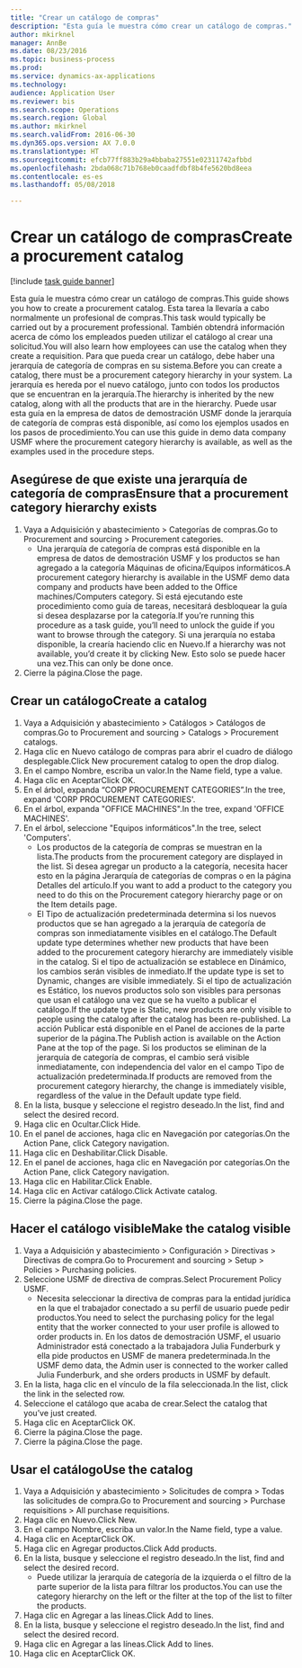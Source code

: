 ```yaml
--- 
title: "Crear un catálogo de compras"
description: "Esta guía le muestra cómo crear un catálogo de compras."
author: mkirknel
manager: AnnBe
ms.date: 08/23/2016
ms.topic: business-process
ms.prod: 
ms.service: dynamics-ax-applications
ms.technology: 
audience: Application User
ms.reviewer: bis
ms.search.scope: Operations
ms.search.region: Global
ms.author: mkirknel
ms.search.validFrom: 2016-06-30
ms.dyn365.ops.version: AX 7.0.0
ms.translationtype: HT
ms.sourcegitcommit: efcb77ff883b29a4bbaba27551e02311742afbbd
ms.openlocfilehash: 2bda068c71b768eb0caadfdbf8b4fe5620bd8eea
ms.contentlocale: es-es
ms.lasthandoff: 05/08/2018

---
```

# <a name="create-a-procurement-catalog"></a><span data-ttu-id="96a8f-103">Crear un catálogo de compras</span><span class="sxs-lookup"><span data-stu-id="96a8f-103">Create a procurement catalog</span></span>

[!include [task guide banner](../../includes/task-guide-banner.md)]

<span data-ttu-id="96a8f-104">Esta guía le muestra cómo crear un catálogo de compras.</span><span class="sxs-lookup"><span data-stu-id="96a8f-104">This guide shows you how to create a procurement catalog.</span></span> <span data-ttu-id="96a8f-105">Esta tarea la llevaría a cabo normalmente un profesional de compras.</span><span class="sxs-lookup"><span data-stu-id="96a8f-105">This task would typically be carried out by a procurement professional.</span></span> <span data-ttu-id="96a8f-106">También obtendrá información acerca de cómo los empleados pueden utilizar el catálogo al crear una solicitud.</span><span class="sxs-lookup"><span data-stu-id="96a8f-106">You will also learn how employees can use the catalog when they create a requisition.</span></span> <span data-ttu-id="96a8f-107">Para que pueda crear un catálogo, debe haber una jerarquía de categoría de compras en su sistema.</span><span class="sxs-lookup"><span data-stu-id="96a8f-107">Before you can create a catalog, there must be a procurement category hierarchy in your system.</span></span> <span data-ttu-id="96a8f-108">La jerarquía es hereda por el nuevo catálogo, junto con todos los productos que se encuentran en la jerarquía.</span><span class="sxs-lookup"><span data-stu-id="96a8f-108">The hierarchy is inherited by the new catalog, along with all the products that are in the hierarchy.</span></span> <span data-ttu-id="96a8f-109">Puede usar esta guía en la empresa de datos de demostración USMF donde la jerarquía de categoría de compras está disponible, así como los ejemplos usados en los pasos de procedimiento.</span><span class="sxs-lookup"><span data-stu-id="96a8f-109">You can use this guide in demo data company USMF where the procurement category hierarchy is available, as well as the examples used in the procedure steps.</span></span>


## <a name="ensure-that-a-procurement-category-hierarchy-exists"></a><span data-ttu-id="96a8f-110">Asegúrese de que existe una jerarquía de categoría de compras</span><span class="sxs-lookup"><span data-stu-id="96a8f-110">Ensure that a procurement category hierarchy exists</span></span>
1. <span data-ttu-id="96a8f-111">Vaya a Adquisición y abastecimiento > Categorías de compras.</span><span class="sxs-lookup"><span data-stu-id="96a8f-111">Go to Procurement and sourcing > Procurement categories.</span></span>
    * <span data-ttu-id="96a8f-112">Una jerarquía de categoría de compras está disponible en la empresa de datos de demostración USMF y los productos se han agregado a la categoría Máquinas de oficina/Equipos informáticos.</span><span class="sxs-lookup"><span data-stu-id="96a8f-112">A procurement category hierarchy is available in the USMF demo data company and products have been added to the Office machines/Computers category.</span></span> <span data-ttu-id="96a8f-113">Si está ejecutando este procedimiento como guía de tareas, necesitará desbloquear la guía si desea desplazarse por la categoría.</span><span class="sxs-lookup"><span data-stu-id="96a8f-113">If you’re running this procedure as a task guide, you’ll need to unlock the guide if you want to browse through the category.</span></span> <span data-ttu-id="96a8f-114">Si una jerarquía no estaba disponible, la crearía haciendo clic en Nuevo.</span><span class="sxs-lookup"><span data-stu-id="96a8f-114">If a hierarchy was not available, you’d create it by clicking New.</span></span> <span data-ttu-id="96a8f-115">Esto solo se puede hacer una vez.</span><span class="sxs-lookup"><span data-stu-id="96a8f-115">This can only be done once.</span></span>  
2. <span data-ttu-id="96a8f-116">Cierre la página.</span><span class="sxs-lookup"><span data-stu-id="96a8f-116">Close the page.</span></span>

## <a name="create-a-catalog"></a><span data-ttu-id="96a8f-117">Crear un catálogo</span><span class="sxs-lookup"><span data-stu-id="96a8f-117">Create a catalog</span></span>
1. <span data-ttu-id="96a8f-118">Vaya a Adquisición y abastecimiento > Catálogos > Catálogos de compras.</span><span class="sxs-lookup"><span data-stu-id="96a8f-118">Go to Procurement and sourcing > Catalogs > Procurement catalogs.</span></span>
2. <span data-ttu-id="96a8f-119">Haga clic en Nuevo catálogo de compras para abrir el cuadro de diálogo desplegable.</span><span class="sxs-lookup"><span data-stu-id="96a8f-119">Click New procurement catalog to open the drop dialog.</span></span>
3. <span data-ttu-id="96a8f-120">En el campo Nombre, escriba un valor.</span><span class="sxs-lookup"><span data-stu-id="96a8f-120">In the Name field, type a value.</span></span>
4. <span data-ttu-id="96a8f-121">Haga clic en Aceptar</span><span class="sxs-lookup"><span data-stu-id="96a8f-121">Click OK.</span></span>
5. <span data-ttu-id="96a8f-122">En el árbol, expanda “CORP PROCUREMENT CATEGORIES”.</span><span class="sxs-lookup"><span data-stu-id="96a8f-122">In the tree, expand 'CORP PROCUREMENT CATEGORIES'.</span></span>
6. <span data-ttu-id="96a8f-123">En el árbol, expanda "OFFICE MACHINES".</span><span class="sxs-lookup"><span data-stu-id="96a8f-123">In the tree, expand 'OFFICE MACHINES'.</span></span>
7. <span data-ttu-id="96a8f-124">En el árbol, seleccione "Equipos informáticos".</span><span class="sxs-lookup"><span data-stu-id="96a8f-124">In the tree, select 'Computers'.</span></span>
    * <span data-ttu-id="96a8f-125">Los productos de la categoría de compras se muestran en la lista.</span><span class="sxs-lookup"><span data-stu-id="96a8f-125">The products from the procurement category are displayed in the list.</span></span> <span data-ttu-id="96a8f-126">Si desea agregar un producto a la categoría, necesita hacer esto en la página Jerarquía de categorías de compras o en la página Detalles del artículo.</span><span class="sxs-lookup"><span data-stu-id="96a8f-126">If you want to add a product to the category you need to do this on the Procurement category hierarchy page or on the Item details page.</span></span>  
    * <span data-ttu-id="96a8f-127">El Tipo de actualización predeterminada determina si los nuevos productos que se han agregado a la jerarquía de categoría de compras son inmediatamente visibles en el catálogo.</span><span class="sxs-lookup"><span data-stu-id="96a8f-127">The Default update type determines whether new products that have been added to the procurement category hierarchy are immediately visible in the catalog.</span></span> <span data-ttu-id="96a8f-128">Si el tipo de actualización se establece en Dinámico, los cambios serán visibles de inmediato.</span><span class="sxs-lookup"><span data-stu-id="96a8f-128">If the update type is set to Dynamic, changes are visible immediately.</span></span> <span data-ttu-id="96a8f-129">Si el tipo de actualización es Estático, los nuevos productos solo son visibles para personas que usan el catálogo una vez que se ha vuelto a publicar el catálogo.</span><span class="sxs-lookup"><span data-stu-id="96a8f-129">If the update type is Static, new products are only visible to people using the catalog after the catalog has been re-published.</span></span> <span data-ttu-id="96a8f-130">La acción Publicar está disponible en el Panel de acciones de la parte superior de la página.</span><span class="sxs-lookup"><span data-stu-id="96a8f-130">The Publish action is available on the Action Pane at the top of the page.</span></span> <span data-ttu-id="96a8f-131">Si los productos se eliminan de la jerarquía de categoría de compras, el cambio será visible inmediatamente, con independencia del valor en el campo Tipo de actualización predeterminada.</span><span class="sxs-lookup"><span data-stu-id="96a8f-131">If products are removed from the procurement category hierarchy, the change is immediately visible, regardless of the value in the Default update type field.</span></span>  
8. <span data-ttu-id="96a8f-132">En la lista, busque y seleccione el registro deseado.</span><span class="sxs-lookup"><span data-stu-id="96a8f-132">In the list, find and select the desired record.</span></span>
9. <span data-ttu-id="96a8f-133">Haga clic en Ocultar.</span><span class="sxs-lookup"><span data-stu-id="96a8f-133">Click Hide.</span></span>
10. <span data-ttu-id="96a8f-134">En el panel de acciones, haga clic en Navegación por categorías.</span><span class="sxs-lookup"><span data-stu-id="96a8f-134">On the Action Pane, click Category navigation.</span></span>
11. <span data-ttu-id="96a8f-135">Haga clic en Deshabilitar.</span><span class="sxs-lookup"><span data-stu-id="96a8f-135">Click Disable.</span></span>
12. <span data-ttu-id="96a8f-136">En el panel de acciones, haga clic en Navegación por categorías.</span><span class="sxs-lookup"><span data-stu-id="96a8f-136">On the Action Pane, click Category navigation.</span></span>
13. <span data-ttu-id="96a8f-137">Haga clic en Habilitar.</span><span class="sxs-lookup"><span data-stu-id="96a8f-137">Click Enable.</span></span>
14. <span data-ttu-id="96a8f-138">Haga clic en Activar catálogo.</span><span class="sxs-lookup"><span data-stu-id="96a8f-138">Click Activate catalog.</span></span>
15. <span data-ttu-id="96a8f-139">Cierre la página.</span><span class="sxs-lookup"><span data-stu-id="96a8f-139">Close the page.</span></span>

## <a name="make-the-catalog-visible"></a><span data-ttu-id="96a8f-140">Hacer el catálogo visible</span><span class="sxs-lookup"><span data-stu-id="96a8f-140">Make the catalog visible</span></span>
1. <span data-ttu-id="96a8f-141">Vaya a Adquisición y abastecimiento > Configuración > Directivas > Directivas de compra.</span><span class="sxs-lookup"><span data-stu-id="96a8f-141">Go to Procurement and sourcing > Setup > Policies > Purchasing policies.</span></span>
2. <span data-ttu-id="96a8f-142">Seleccione USMF de directiva de compras.</span><span class="sxs-lookup"><span data-stu-id="96a8f-142">Select Procurement Policy USMF.</span></span>
    * <span data-ttu-id="96a8f-143">Necesita seleccionar la directiva de compras para la entidad jurídica en la que el trabajador conectado a su perfil de usuario puede pedir productos.</span><span class="sxs-lookup"><span data-stu-id="96a8f-143">You need to select the purchasing policy for the legal entity that the worker connected to your user profile is allowed to order products in.</span></span> <span data-ttu-id="96a8f-144">En los datos de demostración USMF, el usuario Administrador está conectado a la trabajadora Julia Funderburk y ella pide productos en USMF de manera predeterminada.</span><span class="sxs-lookup"><span data-stu-id="96a8f-144">In the USMF demo data, the Admin user is connected to the worker called Julia Funderburk, and she orders products in USMF by default.</span></span>  
3. <span data-ttu-id="96a8f-145">En la lista, haga clic en el vínculo de la fila seleccionada.</span><span class="sxs-lookup"><span data-stu-id="96a8f-145">In the list, click the link in the selected row.</span></span>
4. <span data-ttu-id="96a8f-146">Seleccione el catálogo que acaba de crear.</span><span class="sxs-lookup"><span data-stu-id="96a8f-146">Select the catalog that you’ve just created.</span></span>
5. <span data-ttu-id="96a8f-147">Haga clic en Aceptar</span><span class="sxs-lookup"><span data-stu-id="96a8f-147">Click OK.</span></span>
6. <span data-ttu-id="96a8f-148">Cierre la página.</span><span class="sxs-lookup"><span data-stu-id="96a8f-148">Close the page.</span></span>
7. <span data-ttu-id="96a8f-149">Cierre la página.</span><span class="sxs-lookup"><span data-stu-id="96a8f-149">Close the page.</span></span>

## <a name="use-the-catalog"></a><span data-ttu-id="96a8f-150">Usar el catálogo</span><span class="sxs-lookup"><span data-stu-id="96a8f-150">Use the catalog</span></span>
1. <span data-ttu-id="96a8f-151">Vaya a Adquisición y abastecimiento > Solicitudes de compra > Todas las solicitudes de compra.</span><span class="sxs-lookup"><span data-stu-id="96a8f-151">Go to Procurement and sourcing > Purchase requisitions > All purchase requisitions.</span></span>
2. <span data-ttu-id="96a8f-152">Haga clic en Nuevo.</span><span class="sxs-lookup"><span data-stu-id="96a8f-152">Click New.</span></span>
3. <span data-ttu-id="96a8f-153">En el campo Nombre, escriba un valor.</span><span class="sxs-lookup"><span data-stu-id="96a8f-153">In the Name field, type a value.</span></span>
4. <span data-ttu-id="96a8f-154">Haga clic en Aceptar</span><span class="sxs-lookup"><span data-stu-id="96a8f-154">Click OK.</span></span>
5. <span data-ttu-id="96a8f-155">Haga clic en Agregar productos.</span><span class="sxs-lookup"><span data-stu-id="96a8f-155">Click Add products.</span></span>
6. <span data-ttu-id="96a8f-156">En la lista, busque y seleccione el registro deseado.</span><span class="sxs-lookup"><span data-stu-id="96a8f-156">In the list, find and select the desired record.</span></span>
    * <span data-ttu-id="96a8f-157">Puede utilizar la jerarquía de categoría de la izquierda o el filtro de la parte superior de la lista para filtrar los productos.</span><span class="sxs-lookup"><span data-stu-id="96a8f-157">You can use the category hierarchy on the left or the filter at the top of the list to filter the products.</span></span>  
7. <span data-ttu-id="96a8f-158">Haga clic en Agregar a las líneas.</span><span class="sxs-lookup"><span data-stu-id="96a8f-158">Click Add to lines.</span></span>
8. <span data-ttu-id="96a8f-159">En la lista, busque y seleccione el registro deseado.</span><span class="sxs-lookup"><span data-stu-id="96a8f-159">In the list, find and select the desired record.</span></span>
9. <span data-ttu-id="96a8f-160">Haga clic en Agregar a las líneas.</span><span class="sxs-lookup"><span data-stu-id="96a8f-160">Click Add to lines.</span></span>
10. <span data-ttu-id="96a8f-161">Haga clic en Aceptar</span><span class="sxs-lookup"><span data-stu-id="96a8f-161">Click OK.</span></span>


